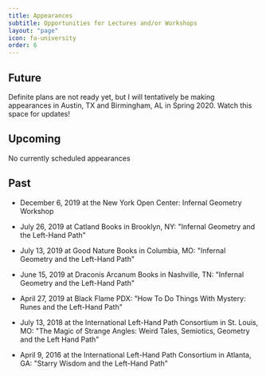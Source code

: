 ```yaml
---
title: Appearances
subtitle: Opportunities for Lectures and/or Workshops
layout: "page"
icon: fa-university
order: 6
---
```


## Future

Definite plans are not ready yet, but I will tentatively be making appearances in Austin, TX and Birmingham, AL in Spring 2020. Watch this space for updates!

## Upcoming

No currently scheduled appearances

## Past

* December 6, 2019 at the New York Open Center: Infernal Geometry Workshop
* July 26, 2019 at Catland Books in Brooklyn, NY: "Infernal Geometry and the Left-Hand Path"
* July 13, 2019 at Good Nature Books in Columbia, MO: "Infernal Geometry and the Left-Hand Path"
* June 15, 2019 at Draconis Arcanum Books in Nashville, TN: "Infernal Geometry and the Left-Hand Path"

* April 27, 2019 at Black Flame PDX: "How To Do Things With Mystery: Runes and the Left-Hand Path"

* July 13, 2018 at the International Left-Hand Path Consortium in St. Louis, MO: "The Magic of Strange Angles: Weird Tales, Semiotics, Geometry and the Left Hand Path"

* April 9, 2016 at the International Left-Hand Path Consortium in Atlanta, GA: "Starry Wisdom and the Left-Hand Path"
